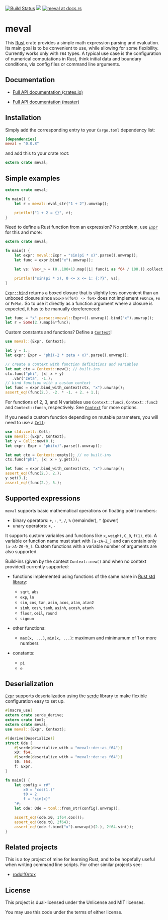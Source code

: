 [![Build Status](https://travis-ci.org/rekka/meval-rs.svg?branch=master)](https://travis-ci.org/rekka/meval-rs)
[![](http://meritbadge.herokuapp.com/meval)](https://crates.io/crates/meval)
[![meval at docs.rs](https://docs.rs/meval/badge.svg)](https://docs.rs/meval)

[Expr]: http://rekka.github.io/meval-rs/meval/struct.Expr.html
[Expr::bind]: http://rekka.github.io/meval-rs/meval/struct.Expr.html#method.bind
[Context]: http://rekka.github.io/meval-rs/meval/trait.Context.html

# meval

This [Rust] crate provides a simple math expression parsing and evaluation. Its main goal is to
be convenient to use, while allowing for some flexibility. Currently works only with `f64`
types. A typical use case is the configuration of numerical computations in
Rust, think initial data and boundary conditions, via config files or command line arguments.

## Documentation

- [Full API documentation (crates.io)](https://docs.rs/meval)

- [Full API documentation (master)](http://rekka.github.io/meval-rs/meval/index.html)

## Installation

Simply add the corresponding entry to your `Cargo.toml` dependency list:

```toml
[dependencies]
meval = "0.0.8"
```

and add this to your crate root:

```rust
extern crate meval;
```

## Simple examples

```rust
extern crate meval;

fn main() {
    let r = meval::eval_str("1 + 2").unwrap();

    println!("1 + 2 = {}", r);
}
```

Need to define a Rust function from an expression? No problem, use [`Expr`][Expr]
for this and more:

```rust
extern crate meval;

fn main() {
    let expr: meval::Expr = "sin(pi * x)".parse().unwrap();
    let func = expr.bind("x").unwrap();

    let vs: Vec<_> = (0..100+1).map(|i| func(i as f64 / 100.)).collect();

    println!("sin(pi * x), 0 <= x <= 1: {:?}", vs);
}
```

[`Expr::bind`][Expr::bind] returns a boxed closure that is slightly less
convenient than an unboxed closure since `Box<Fn(f64) -> f64>` does not implement `FnOnce`,
`Fn` or `FnMut`. So to use it directly as a function argument where a closure is expected, it
has to be manually dereferenced:

```rust
let func = "x".parse::<meval::Expr>().unwrap().bind("x").unwrap();
let r = Some(2.).map(&*func);
```

Custom constants and functions? Define a [`Context`][Context]!

```rust
use meval::{Expr, Context};

let y = 1.;
let expr: Expr = "phi(-2 * zeta + x)".parse().unwrap();

// create a context with function definitions and variables
let mut ctx = Context::new(); // built-ins
ctx.func("phi", |x| x + y)
   .var("zeta", -1.);
// bind function with a custom context
let func = expr.bind_with_context(ctx, "x").unwrap();
assert_eq!(func(2.), -2. * -1. + 2. + 1.);
```

For functions of 2, 3, and N variables use `Context::func2`, `Context::func3` and
`Context::funcn`,
respectively. See [`Context`][Context] for more options.

If you need a custom function depending on mutable parameters, you will need to use a
[`Cell`](https://doc.rust-lang.org/stable/std/cell/struct.Cell.html):

```rust
use std::cell::Cell;
use meval::{Expr, Context};
let y = Cell::new(0.);
let expr: Expr = "phi(x)".parse().unwrap();

let mut ctx = Context::empty(); // no built-ins
ctx.func("phi", |x| x + y.get());

let func = expr.bind_with_context(ctx, "x").unwrap();
assert_eq!(func(2.), 2.);
y.set(3.);
assert_eq!(func(2.), 5.);
```

## Supported expressions

`meval` supports basic mathematical operations on floating point numbers:

- binary operators: `+`, `-`, `*`, `/`, `%` (remainder), `^` (power)
- unary operators: `+`, `-`

It supports custom variables and functions like `x`, `weight`, `C_0`, `f(1)`, etc. A variable
or function name must start with `[a-zA-Z_]` and can contain only `[a-zA-Z0-9_]`. Custom
functions with a variable number of arguments are also supported.

Build-ins (given by the context `Context::new()` and when no context provided) currently
supported:

- functions implemented using functions of the same name in [Rust std library][std-float]:

    - `sqrt`, `abs`
    - `exp`, `ln`
    - `sin`, `cos`, `tan`, `asin`, `acos`, `atan`, `atan2`
    - `sinh`, `cosh`, `tanh`, `asinh`, `acosh`, `atanh`
    - `floor`, `ceil`, `round`
    - `signum`

- other functions:

    - `max(x, ...)`, `min(x, ...)`: maximum and minimumum of 1 or more numbers

- constants:

    - `pi`
    - `e`

## Deserialization

[`Expr`][Expr] supports deserialization using the [serde] library to make flexible
configuration easy to set up.

```rust
#[macro_use]
extern crate serde_derive;
extern crate toml;
extern crate meval;
use meval::{Expr, Context};

#[derive(Deserialize)]
struct Ode {
    #[serde(deserialize_with = "meval::de::as_f64")]
    x0: f64,
    #[serde(deserialize_with = "meval::de::as_f64")]
    t0: f64,
    f: Expr,
}

fn main() {
    let config = r#"
        x0 = "cos(1.)"
        t0 = 2
        f = "sin(x)"
    "#;
    let ode: Ode = toml::from_str(config).unwrap();

    assert_eq!(ode.x0, 1f64.cos());
    assert_eq!(ode.t0, 2f64);
    assert_eq!(ode.f.bind("x").unwrap()(2.), 2f64.sin());
}

```

## Related projects

This is a toy project of mine for learning Rust, and to be hopefully useful when writing
command line scripts. For other similar projects see:

- [rodolf0/tox](https://github.com/rodolf0/tox)

[Rust]: https://www.rust-lang.org/
[std-float]: http://doc.rust-lang.org/stable/std/primitive.f64.html

[Expr]: struct.Expr.html
[Expr::bind]: struct.Expr.html#method.bind
[Context]: struct.Context.html
[serde]: https://crates.io/crates/serde

## License

This project is dual-licensed under the Unlicense and MIT licenses.

You may use this code under the terms of either license.

[Expr]: http://rekka.github.io/meval-rs/meval/struct.Expr.html
[Expr::bind]: http://rekka.github.io/meval-rs/meval/struct.Expr.html#method.bind
[Context]: http://rekka.github.io/meval-rs/meval/trait.Context.html
